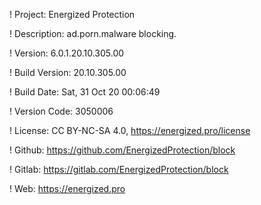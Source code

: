 ! Project: Energized Protection

! Description: ad.porn.malware blocking.

! Version: 6.0.1.20.10.305.00

! Build Version: 20.10.305.00

! Build Date: Sat, 31 Oct 20 00:06:49

! Version Code: 3050006

! License: CC BY-NC-SA 4.0, https://energized.pro/license

! Github: https://github.com/EnergizedProtection/block

! Gitlab: https://gitlab.com/EnergizedProtection/block


! Web: https://energized.pro
